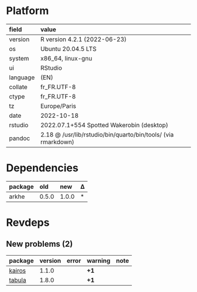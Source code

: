 # Platform

|field    |value                                                         |
|:--------|:-------------------------------------------------------------|
|version  |R version 4.2.1 (2022-06-23)                                  |
|os       |Ubuntu 20.04.5 LTS                                            |
|system   |x86_64, linux-gnu                                             |
|ui       |RStudio                                                       |
|language |(EN)                                                          |
|collate  |fr_FR.UTF-8                                                   |
|ctype    |fr_FR.UTF-8                                                   |
|tz       |Europe/Paris                                                  |
|date     |2022-10-18                                                    |
|rstudio  |2022.07.1+554 Spotted Wakerobin (desktop)                     |
|pandoc   |2.18 @ /usr/lib/rstudio/bin/quarto/bin/tools/ (via rmarkdown) |

# Dependencies

|package |old   |new   |Δ  |
|:-------|:-----|:-----|:--|
|arkhe   |0.5.0 |1.0.0 |*  |

# Revdeps

## New problems (2)

|package |version |error |warning |note |
|:-------|:-------|:-----|:-------|:----|
|[kairos](problems.md#kairos)|1.1.0   |      |__+1__  |     |
|[tabula](problems.md#tabula)|1.8.0   |      |__+1__  |     |

